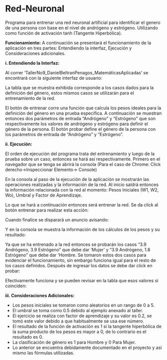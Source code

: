 # Red-Neuronal
Programa para entrenar una red neuronal artificial para identificar el genero de una persona con base en el nivel de andrógeno y estrógeno. Utilizando como función de activación tanh (Tangente Hiperbólica).

<b>Funcionamiento:</b>
A continuación se presentará el funcionamiento de la aplicación en tres partes: Entendiendo la interfaz, Ejecución y Consideraciones adicionales.

<b>i. Entendiendo la Interfaz:</b>

Al correr ‘TallerNo9_DanielBeltranPenagos_MatemáticasAplicadas’ se encontrará con la siguiente interfaz de usuario:

 

La tabla que se muestra exhibida corresponde a los casos dados para la definición del género, estos mismos casos se utilizarán para el entrenamiento de la red.

 

El botón de entrenar corre una función que calcula los pesos ideales para la definición del género en una prueba específica. A continuación se muestran entonces dos parámetros de entrada “Andrógeno” y “Estrógeno” que son respectivamente los valores de andrógeno y estrógeno para definir el género de la persona. El botón probar define el género de la persona con los parámetros de entrada de “Andrógeno” y “Estrógeno”.

<b>ii. Ejecución:</b>

El orden de ejecución del programa trata del entrenamiento y luego de la prueba sobre un caso, entonces se hará así respectivamente. Primero en el navegador que se tenga se abrirá la consola (Para el caso de Chrome: Click derecho->Inspeccionar Elemento-> Console)


 
 
En la consola al paso de la ejecución de la aplicación se mostrarán las operaciones realizadas y la información de la red. Al inicio saldrá entonces la información relacionada con la red al momento: Pesos Iniciales (W1, W2, Wo), Umbral y Factor de Aprendizaje. 

Lo que se hará a continuación entonces será entrenar la red. Se da click al botón entrenar para realizar esta acción:
 

Cuando finalice se disparará un anuncio avisando:
 


Y en la consola se muestra la información de los cálculos de los pesos y su resultado:

 

 

Ya que se ha entrenado a la red entonces se probarán los casos “3.9 Andrógeno, 3.9 Estrógeno” que debe dar ‘Mujer’ y “3.9 Andrógeno, 1.8 Estrógeno” que debe dar ‘Hombre. Se tomaron estos dos casos para evidenciar el funcionamiento, sin embargo funciona igual para el resto de los casos definidos. Después de ingresar los datos se debe dar click en probar:

 

 
Efectivamente funciona y se pueden revisar en la tabla que esos valores si coinciden:

 


<b>iii. Consideraciones Adicionales:</b>

-	Los pesos iniciales se tomaron como aleatorios en un rango de 0 a 5. 
-	El umbral se toma como 0.5 debido al ejemplo anexado al taller. 
-	El ejercicio se realiza con factor de aprendizaje y su valor es 0.2, se tomó este valor debido a que habitualmente se usa ese número.
-	El resultado de la función de activación es 1 si la tangente hiperbólica de la suma producto de los pesos es mayor a 0, de lo contrario es el resultado es 0.
-	La clasificación de género es 1 para Hombre y 0 Para Mujer.
-	Lo anterior se encuentra debidamente documentado en el proyecto y así mismo las fórmulas utilizadas.

